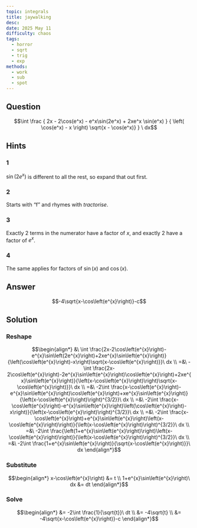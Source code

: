 ```yaml
---
topic: integrals
title: jaywalking
desc: 
date: 2025 May 11
difficulty: chaos
tags:
  - horror
  - sqrt
  - trig
  - exp
methods:
  - work
  - sub
  - spot
---
```



## Question
```math
\int
  \frac
    {
      2x - 2\cos(e^x) - e^x\sin(2e^x) + 2xe^x \sin(e^x)
    } {
      \left( \cos(e^x) - x \right) \sqrt{x - \cos(e^x)}
    }
\ dx
```


## Hints

### 1
$\sin(2e^x)$ is different to all the rest, so expand that out first.

### 2
Starts with “f” and rhymes with *tractorise*.

### 3
Exactly 2 terms in the numerator have a factor of $x$, and exactly 2 have a factor of $e^x$.

### 4
The same applies for factors of $\sin(x)$ and $\cos(x)$.


## Answer
```math
-4\sqrt{x-\cos\left(e^{x}\right)}-c
```


## Solution

### Reshape
```math
\begin{align*}
  &\ \int \frac{2x-2\cos\left(e^{x}\right)-e^{x}\sin\left(2e^{x}\right)+2xe^{x}\sin\left(e^{x}\right)}{\left(\cos\left(e^{x}\right)-x\right)\sqrt{x-\cos\left(e^{x}\right)}}\ dx
  \\ =&\ -\int \frac{2x-2\cos\left(e^{x}\right)-2e^{x}\sin\left(e^{x}\right)\cos\left(e^{x}\right)+2xe^{x}\sin\left(e^{x}\right)}{\left(x-\cos\left(e^{x}\right)\right)\sqrt{x-\cos\left(e^{x}\right)}}\ dx
  \\ =&\ -2\int \frac{x-\cos\left(e^{x}\right)-e^{x}\sin\left(e^{x}\right)\cos\left(e^{x}\right)+xe^{x}\sin\left(e^{x}\right)}{\left(x-\cos\left(e^{x}\right)\right)^{3/2}}\ dx
  \\ =&\ -2\int \frac{x-\cos\left(e^{x}\right)-e^{x}\sin\left(e^{x}\right)\left(\cos\left(e^{x}\right)-x\right)}{\left(x-\cos\left(e^{x}\right)\right)^{3/2}}\ dx
  \\ =&\ -2\int \frac{x-\cos\left(e^{x}\right)+e^{x}\sin\left(e^{x}\right)\left(x-\cos\left(e^{x}\right)\right)}{\left(x-\cos\left(e^{x}\right)\right)^{3/2}}\ dx
  \\ =&\ -2\int \frac{\left(1+e^{x}\sin\left(e^{x}\right)\right)\left(x-\cos\left(e^{x}\right)\right)}{\left(x-\cos\left(e^{x}\right)\right)^{3/2}}\ dx
  \\ =&\ -2\int \frac{1+e^{x}\sin\left(e^{x}\right)}{\sqrt{x-\cos\left(e^{x}\right)}}\ dx
\end{align*}
```

### Substitute
```math
\begin{align*}
  x-\cos\left(e^{x}\right) &= t
  \\ 1+e^{x}\sin\left(e^{x}\right)\ dx &= dt
\end{align*}
```

### Solve
```math
\begin{align*}
  &= -2\int \frac{1}{\sqrt{t}}\ dt
  \\ &= -4\sqrt{t}
  \\ &= -4\sqrt{x-\cos\left(e^{x}\right)}-c
\end{align*}
```
